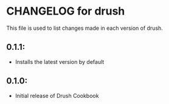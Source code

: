 # CHANGELOG for drush

This file is used to list changes made in each version of drush.

## 0.1.1:

* Installs the latest version by default

## 0.1.0:

* Initial release of Drush Cookbook